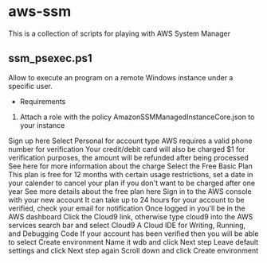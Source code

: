 # aws-ssm
This is a collection of scripts for playing with AWS System Manager

## ssm_psexec.ps1
Allow to execute an program on a remote Windows instance under a specific user. 
* Requirements
1) Attach a role with the policy AmazonSSMManagedInstanceCore.json to your instance 


Sign up here
Select Personal for account type
AWS requires a valid phone number for verification
Your credit/debit card will also be charged $1 for verification purposes, the amount will be refunded after being processed
See here for more information about the charge
Select the Free Basic Plan
This plan is free for 12 months with certain usage restrictions, set a date in your calender to cancel your plan if you don't want to be charged after one year
See more details about the free plan here
Sign in to the AWS console with your new account
It can take up to 24 hours for your account to be verified, check your email for notification
Once logged in you'll be in the AWS dashboard
Click the Cloud9 link, otherwise type cloud9 into the AWS services search bar and select Cloud9 A Cloud IDE for Writing, Running, and Debugging Code
If your account has been verified then you will be able to select Create environment
Name it wdb and click Next step
Leave default settings and click Next step again
Scroll down and click Create environment
